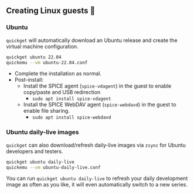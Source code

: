 ## Creating Linux guests 🐧

### Ubuntu

`quickget` will automatically download an Ubuntu release and create the
virtual machine configuration.

``` bash
quickget ubuntu 22.04
quickemu --vm ubuntu-22.04.conf
```

- Complete the installation as normal.
- Post-install:
    - Install the SPICE agent (`spice-vdagent`) in the guest to enable
        copy/paste and USB redirection
        - `sudo apt install spice-vdagent`
    - Install the SPICE WebDAV agent (`spice-webdavd`) in the guest to
        enable file sharing.
        - `sudo apt install spice-webdavd`

### Ubuntu daily-live images

`quickget` can also download/refresh daily-live images via `zsync` for Ubuntu
developers and testers.

``` bash
quickget ubuntu daily-live
quickemu --vm ubuntu-daily-live.conf
```

You can run `quickget ubuntu daily-live` to refresh your daily development
image as often as you like, it will even automatically switch to a new
series.
